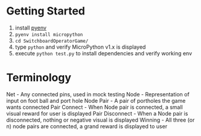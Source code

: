 # Getting Started

1. install [pyenv](https://github.com/pyenv/pyenv/wiki#suggested-build-environment)
1. `pyenv install micropython`
1. `cd SwitchboardOperatorGame/`
1. type `python` and verify MicroPython v1.x is displayed
1. execute `python test.py` to install dependencies and verify working env

# Terminology

Net - Any connected pins, used in mock testing
Node - Representation of input on foot ball and port hole
Node Pair - A pair of portholes the game wants connected
Pair Connect - When Node pair is connected, a small visual reward for user is displayed
Pair Disconnect - When a Node pair is disconnected, nothing or negative visual is displayed
Winning - All three (or n) node pairs are connected, a grand reward is displayed to user
